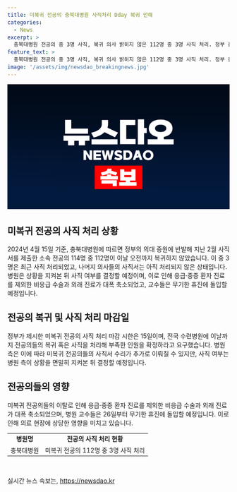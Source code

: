 ```yaml
---
title: 미복귀 전공의 충북대병원 사직처리 Dday 복귀 안해
categories:
  - News
excerpt: >
  충북대병원 전공의 중 3명 사직, 복귀 의사 밝히지 않은 112명 중 3명 사직 처리. 정부 증원에 반발한 전공의들의 사직서 아직 수리되지 않은 상황. 정부는 복귀 처리나 사직 처리를 지시했고, 병원은 상황을 지켜보며 대응 방침 고민 중. 병원은 비응급 수술과 외래 진료 대폭 축소, 교수들은 휴진에 돌입 예정. 현황에 대한 계획은 당장 결정되지는 않을 전망.
feature_text: >
  충북대병원 전공의 중 3명 사직, 복귀 의사 밝히지 않은 112명 중 3명 사직 처리. 정부 증원에 반발한 전공의들의 사직서 아직 수리되지 않은 상황. 정부는 복귀 처리나 사직 처리를 지시했고, 병원은 상황을 지켜보며 대응 방침 고민 중. 병원은 비응급 수술과 외래 진료 대폭 축소, 교수들은 휴진에 돌입 예정. 현황에 대한 계획은 당장 결정되지는 않을 전망.
image: '/assets/img/newsdao_breakingnews.jpg'
---
```


<p><img src="/assets/img/newsdao_breakingnews.jpg" alt="ranknews 속보" /></p>

<h2 data-ke-size="size26">미복귀 전공의 사직 처리 상황</h2>

<p data-ke-size="size16">2024년 4월 15일 기준, 충북대병원에 따르면 정부의 의대 증원에 반발해 지난 2월 사직서를 제출한 소속 전공의 114명 중 112명이 이날 오전까지 복귀하지 않았습니다. 이 중 3명은 최근 사직 처리되었고, 나머지 의사들의 사직서는 아직 처리되지 않은 상태입니다. 병원은 상황을 지켜본 뒤 사직 여부를 결정할 예정이며, 이로 인해 응급·중증 환자 진료를 제외한 비응급 수술과 외래 진료가 대폭 축소되었고, 교수들은 무기한 휴진에 돌입할 예정입니다.</p>

<h2 data-ke-size="size26">전공의 복귀 및 사직 처리 마감일</h2>

<p data-ke-size="size16">정부가 제시한 미복귀 전공의 사직 처리 마감 시한은 15일이며, 전국 수련병원에 이날까지 전공의들의 복귀 혹은 사직을 처리해 부족한 인원을 확정하라고 요구했습니다. 병원 측은 이에 따라 미복귀 전공의들의 사직서 수리가 추가로 이뤄질 수 있지만, 사직 여부는 병원 측이 상황을 면밀히 지켜본 뒤 결정할 예정입니다. </p>

<h2 data-ke-size="size26">전공의들의 영향</h2>

<p data-ke-size="size16">미복귀 전공의들의 이탈로 인해 응급·중증 환자 진료를 제외한 비응급 수술과 외래 진료가 대폭 축소되었으며, 병원 교수들은 26일부터 무기한 휴진에 돌입할 예정입니다. 이로 인해 의료 현장에 상당한 영향을 미치고 있습니다.</p>

<table>
  <tr>
    <td style="text-align: center; height: 17px;"><b>병원명</b></td>
    <td style="text-align: center; height: 17px;"><b>전공의 사직 처리 현황</b></td>
  </tr>
  <tr>
    <td style="text-align: center; height: 17px;">충북대병원</td>
    <td style="text-align: center; height: 17px;">미복귀 전공의 112명 중 3명 사직 처리</td>
  </tr>
</table>

<p data-ke-size="size16">&nbsp;</p>
실시간 뉴스 속보는, <a href="https://newsdao.kr" rel="dofollow">https://newsdao.kr</a>


